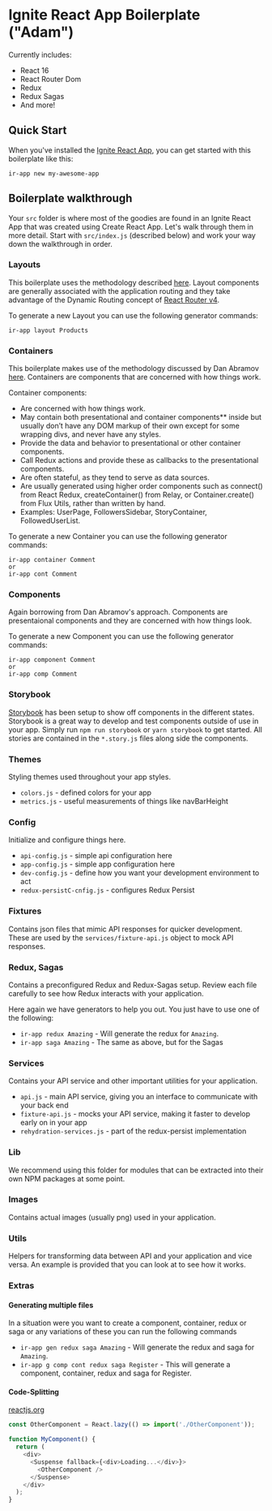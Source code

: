 # Ignite React App Boilerplate ("Adam")

Currently includes:

- React 16
- React Router Dom
- Redux
- Redux Sagas
- And more!

## Quick Start

When you've installed the [Ignite React App](https://github.com/bjonamu/ignite-react-app), you can get started with this boilerplate like this:

```
ir-app new my-awesome-app
```

## Boilerplate walkthrough

Your `src` folder is where most of the goodies are found in an Ignite React App that was created using Create React App. Let's walk through them in more detail. Start with `src/index.js` (described below) and work your way down the walkthrough in order.

### Layouts

This boilerplate uses the methodology described [here](https://css-tricks.com/react-router-4/). Layout components are generally associated with the application routing and they take advantage of the Dynamic Routing concept of [React Router v4](https://reacttraining.com/react-router/web/guides/philosophy).

To generate a new Layout you can use the following generator commands:

```
ir-app layout Products
```

### Containers

This boilerplate makes use of the methodology discussed by Dan Abramov [here](https://medium.com/@dan_abramov/smart-and-dumb-components-7ca2f9a7c7d0). Containers are components that are concerned with how things work.

Container components:

- Are concerned with how things work.
- May contain both presentational and container components\*\* inside but usually don’t have any DOM markup of their own except for some wrapping divs, and never have any styles.
- Provide the data and behavior to presentational or other container components.
- Call Redux actions and provide these as callbacks to the presentational components.
- Are often stateful, as they tend to serve as data sources.
- Are usually generated using higher order components such as connect() from React Redux, createContainer() from Relay, or Container.create() from Flux Utils, rather than written by hand.
- Examples: UserPage, FollowersSidebar, StoryContainer, FollowedUserList.

To generate a new Container you can use the following generator commands:

```
ir-app container Comment
or
ir-app cont Comment
```

### Components

Again borrowing from Dan Abramov's approach. Components are presentaional components and they are concerned with how things look.

To generate a new Component you can use the following generator commands:

```
ir-app component Comment
or
ir-app comp Comment
```

### Storybook

[Storybook](https://storybook.js.org/) has been setup to show off components in the different states. Storybook is a great way to develop and test components outside of use in your app. Simply run `npm run storybook` or `yarn storybook` to get started. All stories are contained in the `*.story.js` files along side the components.

### Themes

Styling themes used throughout your app styles.

- `colors.js` - defined colors for your app
- `metrics.js` - useful measurements of things like navBarHeight

### Config

Initialize and configure things here.

- `api-config.js` - simple api configuration here
- `app-config.js` - simple app configuration here
- `dev-config.js` - define how you want your development environment to act
- `redux-persistC-cnfig.js` - configures Redux Persist

### Fixtures

Contains json files that mimic API responses for quicker development. These are used by the `services/fixture-api.js` object to mock API responses.

### Redux, Sagas

Contains a preconfigured Redux and Redux-Sagas setup. Review each file carefully to see how Redux interacts with your application.

Here again we have generators to help you out. You just have to use one of the following:

- `ir-app redux Amazing` - Will generate the redux for `Amazing`.
- `ir-app saga Amazing` - The same as above, but for the Sagas

### Services

Contains your API service and other important utilities for your application.

- `api.js` - main API service, giving you an interface to communicate with your back end
- `fixture-api.js` - mocks your API service, making it faster to develop early on in your app
- `rehydration-services.js` - part of the redux-persist implementation

### Lib

We recommend using this folder for modules that can be extracted into their own NPM packages at some point.

### Images

Contains actual images (usually png) used in your application.

### Utils

Helpers for transforming data between API and your application and vice versa. An example is provided that you can look at to see how it works.

### Extras

#### Generating multiple files

In a situation were you want to create a component, container, redux or saga or any variations of these you can run the following commands

- `ir-app gen redux saga Amazing` - Will generate the redux and saga for `Amazing`.
- `ir-app g comp cont redux saga Register` - This will generate a component, container, redux and saga for Register.

#### Code-Splitting

[reactjs.org](https://reactjs.org/docs/code-splitting.html)

```js
const OtherComponent = React.lazy(() => import('./OtherComponent'));

function MyComponent() {
  return (
    <div>
      <Suspense fallback={<div>Loading...</div>}>
        <OtherComponent />
      </Suspense>
    </div>
  );
}
```
